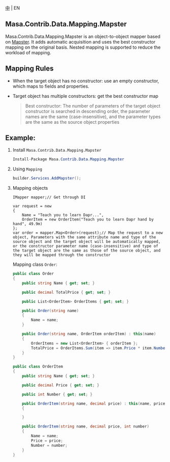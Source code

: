 [中](README.zh-CN.md) | EN

## Masa.Contrib.Data.Mapping.Mapster

Masa.Contrib.Data.Mapping.Mapster is an object-to-object mapper based on [Mapster](https://github.com/MapsterMapper/Mapster). It adds automatic acquisition and uses the best constructor mapping on the original basis. Nested mapping is supported to reduce the workload of mapping.

## Mapping Rules

* When the target object has no constructor: use an empty constructor, which maps to fields and properties.

* Target object has multiple constructors: get the best constructor map

    > Best constructor: The number of parameters of the target object constructor is searched in descending order, the parameter names are the same (case-insensitive), and the parameter types are the same as the source object properties

## Example:

1. Install `Masa.Contrib.Data.Mapping.Mapster`

    ````c#
    Install-Package Masa.Contrib.Data.Mapping.Mapster
    ````

2. Using `Mapping`

    ```` C#
    builder.Services.AddMapster();
    ````

3. Mapping objects

    ````
    IMapper mapper;// Get through DI

    var request = new
    {
        Name = "Teach you to learn Dapr...",
        OrderItem = new OrderItem("Teach you to learn Dapr hand by hand", 49.9m)
    };
    var order = mapper.Map<Order>(request);// Map the request to a new object, Parameters with the same attribute name and type of the source object and the target object will be automatically mapped, or the constructor parameter name (case-insensitive) and type of the target object are the same as those of the source object, and they will be mapped through the constructor
    ````

    Mapping class `Order`:

    ```` Order.cs
    public class Order
    {
        public string Name { get; set; }

        public decimal TotalPrice { get; set; }

        public List<OrderItem> OrderItems { get; set; }

        public Order(string name)
        {
            Name = name;
        }

        public Order(string name, OrderItem orderItem) : this(name)
        {
            OrderItems = new List<OrderItem> { orderItem };
            TotalPrice = OrderItems.Sum(item => item.Price * item.Number);
        }
    }

    public class OrderItem
    {
        public string Name { get; set; }

        public decimal Price { get; set; }

        public int Number { get; set; }

        public OrderItem(string name, decimal price) : this(name, price, 1)
        {

        }

        public OrderItem(string name, decimal price, int number)
        {
            Name = name;
            Price = price;
            Number = number;
        }
    }
    ````